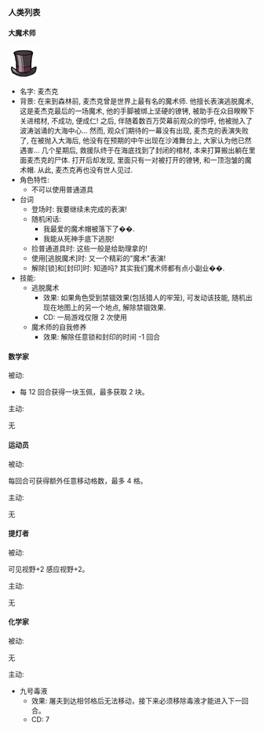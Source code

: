 ### 人类列表

#### 大魔术师
![top hat](./assets/Top_Hat.png)
- 名字: 麦杰克
- 背景: 在来到森林前, 麦杰克曾是世界上最有名的魔术师. 他擅长表演逃脱魔术, 这是麦杰克最后的一场魔术, 他的手脚被绑上坚硬的镣铐, 被助手在众目睽睽下关进棺材, 不成功, 便成仁! 之后, 伴随着数百万荧幕前观众的惊呼, 他被抛入了波涛汹涌的大海中心... 然而, 观众们期待的一幕没有出现, 麦杰克的表演失败了, 在被抛入大海后, 他没有在预期的中午出现在沙滩舞台上, 大家认为他已然遇害... 几个星期后, 救援队终于在海底找到了封闭的棺材, 本来打算搬出躺在里面麦杰克的尸体. 打开后却发现, 里面只有一对被打开的镣铐, 和一顶泡皱的魔术帽. 从此, 麦杰克再也没有世人见过.
- 角色特性:
  - 不可以使用普通道具
- 台词
  - 登场时: 我要继续未完成的表演!
  - 随机闲话:
    - 我最爱的魔术帽被落下了��.
    - 我能从死神手底下逃脱!
  - 捡普通道具时: 这些一般是给助理拿的!
  - 使用[逃脱魔术]时: 又一个精彩的"魔术"表演!
  - 解除[锁]和[封印]时: 知道吗? 其实我们魔术师都有点小副业��.
- 技能:
  - 逃脱魔术
    - 效果: 如果角色受到禁锢效果(包括猎人的牢笼), 可发动该技能, 随机出现在地图上的另一个地点, 解除禁锢效果.
    - CD: 一局游戏仅限 2 次使用
  - 魔术师的自我修养
    - 效果: 解除任意锁和封印的时间 -1 回合

#### 数学家

被动:

- 每 12 回合获得一块玉佩，最多获取 2 块。

主动:

无

#### 运动员

被动:

每回合可获得额外任意移动格数，最多 4 格。

主动:

无

#### 提灯者

被动:

可见视野+2 感应视野+2。

主动:

无

#### 化学家

被动:

无

主动:

- 九号毒液
  - 效果: 屠夫到达相邻格后无法移动，接下来必须移除毒液才能进入下一回合。
  - CD: 7
